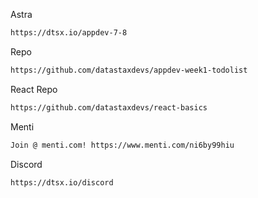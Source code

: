Astra
``` bash
https://dtsx.io/appdev-7-8
```

Repo
``` bash
https://github.com/datastaxdevs/appdev-week1-todolist
```

React Repo
``` bash
https://github.com/datastaxdevs/react-basics
```

Menti
``` bash
Join @ menti.com! https://www.menti.com/ni6by99hiu
```

Discord
``` bash
https://dtsx.io/discord
```
